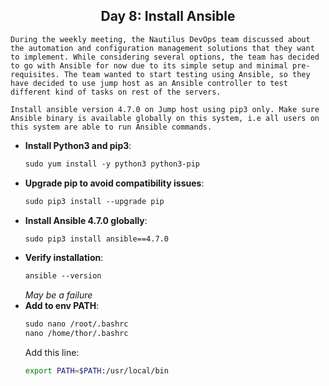 ## <center> Day 8: Install Ansible

```
During the weekly meeting, the Nautilus DevOps team discussed about the automation and configuration management solutions that they want to implement. While considering several options, the team has decided to go with Ansible for now due to its simple setup and minimal pre-requisites. The team wanted to start testing using Ansible, so they have decided to use jump host as an Ansible controller to test different kind of tasks on rest of the servers. 

Install ansible version 4.7.0 on Jump host using pip3 only. Make sure Ansible binary is available globally on this system, i.e all users on this system are able to run Ansible commands.
```

- **Install Python3 and pip3**:
    ```apache
    sudo yum install -y python3 python3-pip
    ```
- **Upgrade pip to avoid compatibility issues**:
    ```apache
    sudo pip3 install --upgrade pip
    ```
- **Install Ansible 4.7.0 globally**:
    ```apache
    sudo pip3 install ansible==4.7.0
    ```
- **Verify installation**:
    ```apache
    ansible --version
    ```
    *May be a failure*
- **Add to env PATH**:
    ```apache
    sudo nano /root/.bashrc
    nano /home/thor/.bashrc
    ```
    Add this line:
    ```sh
    export PATH=$PATH:/usr/local/bin
    ```
